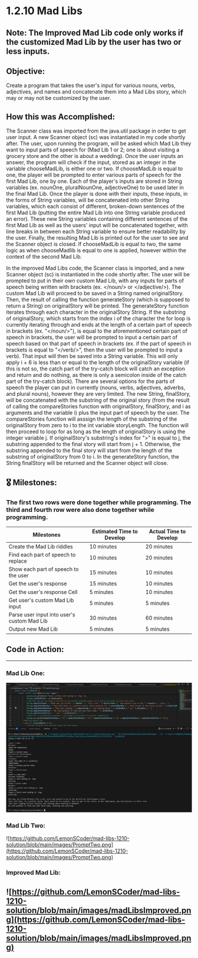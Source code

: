 # 1.2.10 Mad Libs

## Note: The Improved Mad Lib code only works if the customized Mad Lib by the user has two or less inputs.

## Objective:
Create a program that takes the user's input for various nouns, verbs, adjectives, and names and concatenate them into a Mad Libs story, which may or may not be customized by the user.

## How this was Accomplished:
The Scanner class was imported from the java.util package in order to get user input. A new Scanner object (sc) was instantiated in my code shortly after. The user, upon running the program, will be asked which Mad Lib they want to input parts of speech for (Mad Lib 1 or 2; one is about visiting a grocery store and the other is about a wedding). Once the user inputs an answer, the program will check if the input, stored as an integer in the variable chooseMadLib, is either one or two. If chooseMadLib is equal to one, the player will be prompted to enter various parts of speech for the first Mad Lib, one by one. Each of the player's inputs are stored in String variables (ex. nounOne, pluralNounOne, adjectiveOne) to be used later in the final Mad Lib. Once the player is done with their inputs, these inputs, in the forms of String variables, will be concatenated into other String variables, which each consist of different, broken-down sentences of the first Mad Lib (putting the entire Mad Lib into one String variable produced an error). These new String variables containing different sentences of the first Mad Lib as well as the users' input will be concatenated together, with line breaks in between each String variable to ensure better readability by the user. Finally, the resulting Mad Lib is printed out for the user to see and the Scanner object is closed. If chooseMadLib is equal to two, the same logic as when chooseMadlib is equal to one is applied, however within the context of the second Mad Lib.

In the improved Mad Libs code, the Scanner class is imported, and a new Scanner object (sc) is instantiated in the code shortly after. The user will be prompted to put in their own custom Mad Lib, with any inputs for parts of speech being written with brackets (ex. </noun/> or </adjective/>). The custom Mad Lib will proceed to be saved in a String named originalStory. Then, the result of calling the function generateStory (which is supposed to return a String) on originalStory will be printed. The generateStory function iterates through each character in the originalStory String. If the substring of originalStory, which starts from the index i of the character the for loop is currently iterating through and ends at the length of a certain part of speech in brackets (ex. "</noun/>"), is equal to the aforementioned certain part of speech in brackets, the user will be prompted to input a certain part of speech based on that part of speech in brackets (ex. if the part of speech in brackets is equal to "</verb/>", then the user will be prompted to input a verb). That input will then be saved into a String variable. This will only apply i + 6 is less than or equal to the length of the originalStory variable (if this is not so, the catch part of the try-catch block will catch an exception and return and do nothing, as there is only a semicolon inside of the catch part of the try-catch block). There are several options for the parts of speech the player can put in currently (nouns, verbs, adjectives, adverbs, and plural nouns), however they are very limited. The new String, finalStory, will be concatenated with the substring of the original story (from the result of calling the compareStories function with originalStory, finalStory, and i as arguments and the variable i) plus the input part of speech by the user. The compareStories function will asssign the length of the substring of the originalStory from zero to i to the int variable storyLength. The function will then proceed to loop for as long as the length of originalStory is using the integer variable j. If originalStory's substring's index for ">" is equal to j, the substring appended to the final story will start from j + 1. Otherwise, the substring appended to the final story will start from the length of the substring of originalStory from 0 to i. In the generateStory function, the String finalStory will be returned and the Scanner object will close.

## 🎖️ Milestones:

### The first two rows were done together while programming. The third and fourth row were also done together while programming.

| Milestones  | Estimated Time to Develop | Actual Time to Develop |
| ------------- | ------------- | ------------- |
| Create the Mad Lib riddles  | 10 minutes  | 20 minutes |
| Find each part of speech to replace  | 10 minutes  | 20 minutes  |
| Show each part of speech to the user  | 15 minutes  | 10 minutes |
| Get the user's response  | 15 minutes | 10 minutes |
| Get the user's response Cell  | 5 minutes | 10 minutes  |
| Get user's custom Mad Lib input | 5 minutes | 5 minutes |
| Parse user input into user's custom Mad Lib | 30 minutes | 60 minutes |
| Output new Mad Lib | 5 minutes | 5 minutes |

## Code in Action:
-----------------------------
### Mad Lib One:
![images/PromptOne.png](https://github.com/LemonSCoder/mad-libs-1210-solution/blob/main/images/PromptOne.png)
### Mad Lib Two:
![https://github.com/LemonSCoder/mad-libs-1210-solution/blob/main/images/PromptTwo.png](https://github.com/LemonSCoder/mad-libs-1210-solution/blob/main/images/PromptTwo.png)
### Improved Mad Lib:
![https://github.com/LemonSCoder/mad-libs-1210-solution/blob/main/images/madLibsImproved.png](https://github.com/LemonSCoder/mad-libs-1210-solution/blob/main/images/madLibsImproved.png)
-----------------------------
